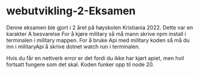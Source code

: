 # webutvikling-2-Eksamen
Denne eksamen ble gjort i 2 året på høyskolen Kristiania 2022.
Dette var en karakter A besvarelse
For å kjøre military så må mann skrive npm install i terminalen i military mappen.
For å bruke Api med military koden så må du inn i militaryApi å skrive dotnet watch run i terminalen.

Hvis du får en nettverk error er det fordi du ikke har kjørt apiet, men hvil fortsatt fungere som det skal.
 Koden funker opp til node 20.
